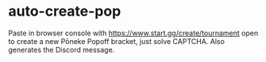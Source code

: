 # auto-create-pop
Paste in browser console with https://www.start.gg/create/tournament open to create a new Pōneke Popoff bracket, just solve CAPTCHA. Also generates the Discord message.
